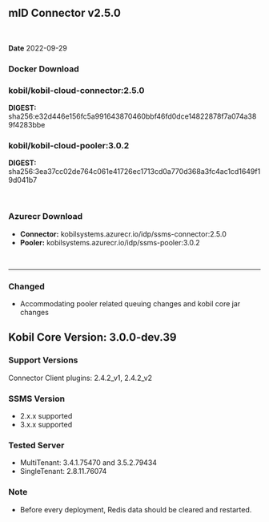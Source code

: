 ## mID Connector v2.5.0

<br/>

**Date** 2022-09-29

### **Docker Download**

### kobil/kobil-cloud-connector:2.5.0
**DIGEST:** sha256:e32d446e156fc5a991643870460bbf46fd0dce14822878f7a074a389f4283bbe
### kobil/kobil-cloud-pooler:3.0.2
**DIGEST:** sha256:3ea37cc02de764c061e41726ec1713cd0a770d368a3fc4ac1cd1649f19d041b7

<br/>

### **Azurecr Download**
- **Connector:** kobilsystems.azurecr.io/idp/ssms-connector:2.5.0  
- **Pooler:** kobilsystems.azurecr.io/idp/ssms-pooler:3.0.2
<br/>

------------------------------------
 
### Changed 
* Accommodating pooler related queuing changes and kobil core jar changes


## Kobil Core Version: 3.0.0-dev.39

### Support Versions
Connector Client plugins: 2.4.2_v1, 2.4.2_v2 
 
### SSMS Version 
* 2.x.x supported 
* 3.x.x supported 

### Tested Server 
* MultiTenant: 3.4.1.75470 and 3.5.2.79434 
* SingleTenant: 2.8.11.76074 

### Note
* Before every deployment, Redis data should be cleared and restarted. 
